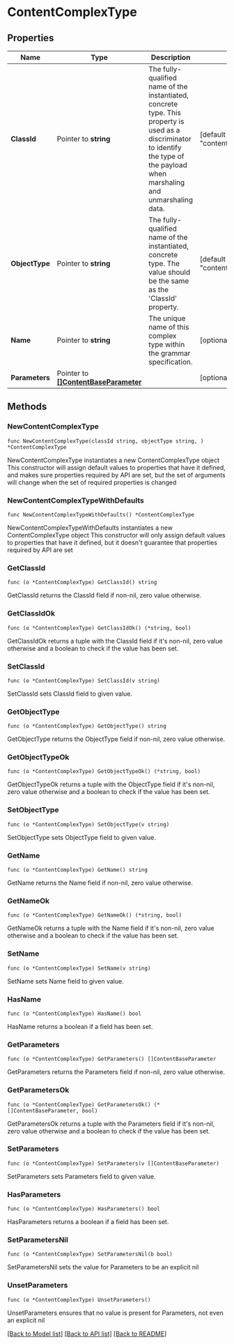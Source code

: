 # ContentComplexType

## Properties

Name | Type | Description | Notes
------------ | ------------- | ------------- | -------------
**ClassId** | Pointer to **string** | The fully-qualified name of the instantiated, concrete type. This property is used as a discriminator to identify the type of the payload when marshaling and unmarshaling data. | [default to "content.ComplexType"]
**ObjectType** | Pointer to **string** | The fully-qualified name of the instantiated, concrete type. The value should be the same as the &#39;ClassId&#39; property. | [default to "content.ComplexType"]
**Name** | Pointer to **string** | The unique name of this complex type within the grammar specification. | [optional] 
**Parameters** | Pointer to [**[]ContentBaseParameter**](ContentBaseParameter.md) |  | [optional] 

## Methods

### NewContentComplexType

`func NewContentComplexType(classId string, objectType string, ) *ContentComplexType`

NewContentComplexType instantiates a new ContentComplexType object
This constructor will assign default values to properties that have it defined,
and makes sure properties required by API are set, but the set of arguments
will change when the set of required properties is changed

### NewContentComplexTypeWithDefaults

`func NewContentComplexTypeWithDefaults() *ContentComplexType`

NewContentComplexTypeWithDefaults instantiates a new ContentComplexType object
This constructor will only assign default values to properties that have it defined,
but it doesn't guarantee that properties required by API are set

### GetClassId

`func (o *ContentComplexType) GetClassId() string`

GetClassId returns the ClassId field if non-nil, zero value otherwise.

### GetClassIdOk

`func (o *ContentComplexType) GetClassIdOk() (*string, bool)`

GetClassIdOk returns a tuple with the ClassId field if it's non-nil, zero value otherwise
and a boolean to check if the value has been set.

### SetClassId

`func (o *ContentComplexType) SetClassId(v string)`

SetClassId sets ClassId field to given value.


### GetObjectType

`func (o *ContentComplexType) GetObjectType() string`

GetObjectType returns the ObjectType field if non-nil, zero value otherwise.

### GetObjectTypeOk

`func (o *ContentComplexType) GetObjectTypeOk() (*string, bool)`

GetObjectTypeOk returns a tuple with the ObjectType field if it's non-nil, zero value otherwise
and a boolean to check if the value has been set.

### SetObjectType

`func (o *ContentComplexType) SetObjectType(v string)`

SetObjectType sets ObjectType field to given value.


### GetName

`func (o *ContentComplexType) GetName() string`

GetName returns the Name field if non-nil, zero value otherwise.

### GetNameOk

`func (o *ContentComplexType) GetNameOk() (*string, bool)`

GetNameOk returns a tuple with the Name field if it's non-nil, zero value otherwise
and a boolean to check if the value has been set.

### SetName

`func (o *ContentComplexType) SetName(v string)`

SetName sets Name field to given value.

### HasName

`func (o *ContentComplexType) HasName() bool`

HasName returns a boolean if a field has been set.

### GetParameters

`func (o *ContentComplexType) GetParameters() []ContentBaseParameter`

GetParameters returns the Parameters field if non-nil, zero value otherwise.

### GetParametersOk

`func (o *ContentComplexType) GetParametersOk() (*[]ContentBaseParameter, bool)`

GetParametersOk returns a tuple with the Parameters field if it's non-nil, zero value otherwise
and a boolean to check if the value has been set.

### SetParameters

`func (o *ContentComplexType) SetParameters(v []ContentBaseParameter)`

SetParameters sets Parameters field to given value.

### HasParameters

`func (o *ContentComplexType) HasParameters() bool`

HasParameters returns a boolean if a field has been set.

### SetParametersNil

`func (o *ContentComplexType) SetParametersNil(b bool)`

 SetParametersNil sets the value for Parameters to be an explicit nil

### UnsetParameters
`func (o *ContentComplexType) UnsetParameters()`

UnsetParameters ensures that no value is present for Parameters, not even an explicit nil

[[Back to Model list]](../README.md#documentation-for-models) [[Back to API list]](../README.md#documentation-for-api-endpoints) [[Back to README]](../README.md)


